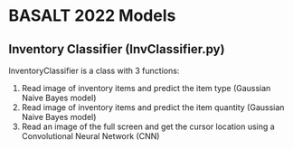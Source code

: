 # BASALT 2022 Models

## Inventory Classifier (InvClassifier.py)

InventoryClassifier is a class with 3 functions: 
1. Read image of inventory items and predict the item type (Gaussian Naive Bayes model)
2. Read image of inventory items and predict the item quantity (Gaussian Naive Bayes model)
3. Read an image of the full screen and get the cursor location using a Convolutional Neural Network (CNN)

